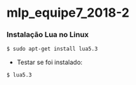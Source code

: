 # mlp_equipe7_2018-2

### Instalação Lua no Linux

```bash
$ sudo apt-get install lua5.3
```

* Testar se foi instalado:

```bash
$ lua5.3
```

 
